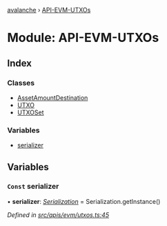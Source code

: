 [avalanche](../README.md) › [API-EVM-UTXOs](api_evm_utxos.md)

# Module: API-EVM-UTXOs

## Index

### Classes

* [AssetAmountDestination](../classes/api_evm_utxos.assetamountdestination.md)
* [UTXO](../classes/api_evm_utxos.utxo.md)
* [UTXOSet](../classes/api_evm_utxos.utxoset.md)

### Variables

* [serializer](api_evm_utxos.md#const-serializer)

## Variables

### `Const` serializer

• **serializer**: *[Serialization](../classes/utils_serialization.serialization.md)* = Serialization.getInstance()

*Defined in [src/apis/evm/utxos.ts:45](https://github.com/ava-labs/avalanchejs/blob/ae78dee/src/apis/evm/utxos.ts#L45)*

